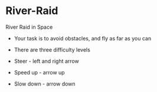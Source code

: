 # River-Raid
River Raid in Space

- Your task is to avoid obstacles, and fly as far as you can

- There are three difficulty levels

- Steer - left and right arrow

- Speed up - arrow up

- Slow down - arrow down
